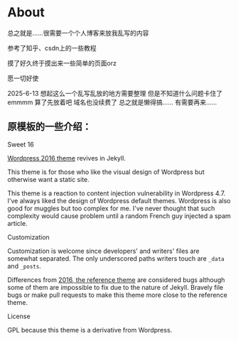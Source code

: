 About
=====
总之就是……很需要一个个人博客来放我乱写的内容

参考了知乎、csdn上的一些教程

摸了好久终于摸出来一些简单的页面orz

愿一切好使

2025-6-13 想起这么一个乱写乱放的地方需要整理 但是不知道什么问题卡住了emmmm 算了先放着吧 域名也没续费了 总之就是懒得搞…… 有需要再来……


原模板的一些介绍：
-----------------
Sweet 16

[Wordpress 2016 theme][2016] revives in Jekyll.

This theme is for those who like the visual design of Wordpress but otherwise
want a static site.

This theme is a reaction to content injection vulnerability in Wordpress 4.7.
I've always liked the design of Wordpress default themes.  Wordpress is also
good for muggles but too complex for me.  I've never thought that such
complexity would cause problem until a random French guy injected a spam
article.

Customization

Customization is welcome since developers' and writers' files are somewhat
separated.  The only underscored paths writers touch are `_data` and `_posts`.

Differences from [2016, the reference theme][2016] are considered bugs although
some of them are impossible to fix due to the nature of Jekyll.  Bravely file
bugs or make pull requests to make this theme more close to the reference
theme.

License

GPL because this theme is a derivative from Wordpress.

[2016]: https://wordpress.org/themes/twentysixteen/

